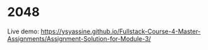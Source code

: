 # 2048

Live demo: https://ysyassine.github.io/Fullstack-Course-4-Master-Assignments/Assignment-Solution-for-Module-3/
